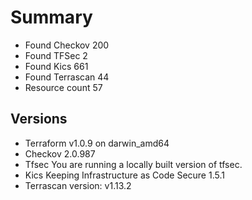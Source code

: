 # Summary

- Found Checkov 200
- Found TFSec 2
- Found Kics 661
- Found Terrascan 44
- Resource count 57

## Versions

- Terraform v1.0.9
on darwin_amd64
- Checkov 2.0.987
- Tfsec You are running a locally built version of tfsec.
- Kics Keeping Infrastructure as Code Secure 1.5.1
- Terrascan version: v1.13.2
